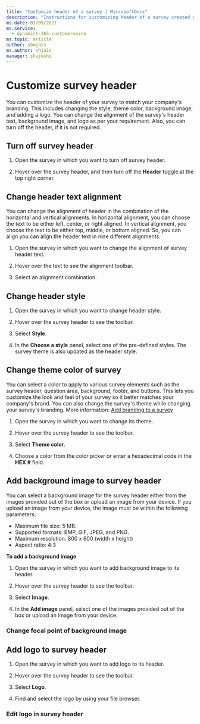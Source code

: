 ```yaml
---
title: "Customize header of a survey | MicrosoftDocs"
description: "Instructions for customizing header of a survey created with Dynamics 365 Customer Voice."
ms.date: 03/09/2021
ms.service: 
  - dynamics-365-customervoice
ms.topic: article
author: sbmjais
ms.author: shjais
manager: shujoshi
---
```


# Customize survey header

You can customize the header of your survey to match your company's branding. This includes changing the style, theme color, background image, and adding a logo. You can change the alignment of the survey's header text, background image, and logo as per your requirement. Also, you can turn off the header, if it is not required.

## Turn off survey header

1. Open the survey in which you want to turn off survey header.

2. Hover over the survey header, and then turn off the **Header** toggle at the top right corner.

## Change header text alignment

You can change the alignment of header in the combination of the horizontal and vertical alignments. In horizontal alignment, you can choose the text to be either left, center, or right aligned. In vertical alignment, you choose the text to be either top, middle, or bottom aligned. So, you can align you can align the header text in nine different alignments.

1. Open the survey in which you want to change the alignment of survey header text.

2. Hover over the text to see the alignment toolbar.

3. Select an alignment combination.

## Change header style

1. Open the survey in which you want to change header style.

2. Hover over the survey header to see the toolbar.

3. Select **Style**.

4. In the **Choose a style** panel, select one of the pre-defined styles. The survey theme is also updated as the header style.

## Change theme color of survey

You can select a color to apply to various survey elements such as the survey header, question area, background, footer, and buttons. This lets you customize the look and feel of your survey so it better matches your company's brand. You can also change the survey's theme while changing your survey's branding. More information: [Add branding to a survey](survey-branding.md)

1. Open the survey in which you want to change its theme.

2. Hover over the survey header to see the toolbar.

3. Select **Theme color**.

4. Choose a color from the color picker or enter a hexadecimal code in the **HEX #** field.

## Add background image to survey header

You can select a background image for the survey header either from the images provided out of the box or upload an image from your device. If you upload an image from your device, the image must be within the following parameters:

- Maximum file size: 5 MB. 
- Supported formats: BMP, GIF, JPEG, and PNG.
- Maximum resolution: 800 x 600 (width x height)
- Aspect ratio: 4:3

**To add a background image**

1. Open the survey in which you want to add background image to its header.

2. Hover over the survey header to see the toolbar.

3. Select **Image**.

4. In the **Add image** panel, select one of the images provided out of the box or upload an image from your device.

### Change focal point of background image

## Add logo to survey header

1. Open the survey in which you want to add logo to its header.

2. Hover over the survey header to see the toolbar.

3. Select **Logo**.

4. Find and select the logo by using your file browser.

### Edit logo in survey header